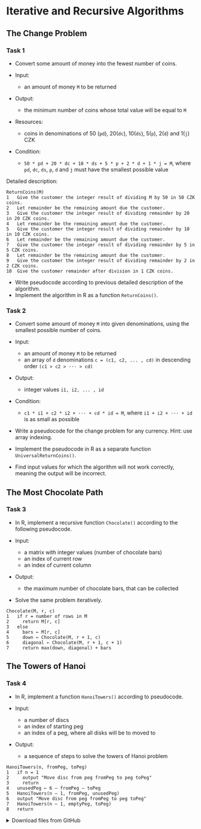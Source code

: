 # Iterative and Recursive Algorithms

## The Change Problem
### Task 1
* Convert some amount of money into the fewest number of coins.

* Input:
    * an amount of money `M` to be returned

* Output:
    * the minimum number of coins whose total value will be equal to `M`

* Resources:
    * coins in denominations of 50 (`pd`), 20(`dc`), 10(`ds`), 5(`p`), 2(`d`) and 1(`j`) CZK

* Condition:
    * `50 * pd + 20 * dc + 10 * ds + 5 * p + 2 * d + 1 * j = M`, where `pd`, `dc`, `ds`, `p`, `d` and `j` must have the smallest possible value

Detailed description:
```
ReturnCoins(M)
1   Give the customer the integer result of dividing M by 50 in 50 CZK coins.
2   Let remainder be the remaining amount due the customer.
3   Give the customer the integer result of dividing remainder by 20 in 20 CZK coins.
4   Let remainder be the remaining amount due the customer.
5   Give the customer the integer result of dividing remainder by 10 in 10 CZK coins.
6   Let remainder be the remaining amount due the customer.
7   Give the customer the integer result of dividing remainder by 5 in 5 CZK coins.
8   Let remainder be the remaining amount due the customer.
9   Give the customer the integer result of dividing remainder by 2 in 2 CZK coins.
10  Give the customer remainder after division in 1 CZK coins.
```

* Write pseudocode according to previous detailed description of the algorithm. 
* Implement the algorithm in R as a function `ReturnCoins()`.

### Task 2
* Convert some amount of money `M` into given denominations, using the smallest possible number of coins.

* Input:
    * an amount of money `M` to be returned
    * an array of `d` denominations `c = (c1, c2, ... , cd)` in descending order `(c1 > c2 > ··· > cd)`

* Output:
    * integer values `i1, i2, ... , id`

* Condition:
    * `c1 * i1 + c2 * i2 + ··· + cd * id = M`, where `i1 + i2 + ··· + id` is as small as possible

* Write a pseudocode for the change problem for any currency. Hint: use array indexing. 
* Implement the pseudocode in R as a separate function `UniversalReturnCoins()`. 
* Find input values for which the algorithm will not work correctly, meaning the output will be incorrect.

## The Most Chocolate Path
### Task 3
* In R, implement a recursive function `Chocolate()` according to the following pseudocode.

* Input:
    * a matrix with integer values (number of chocolate bars)
    * an index of current row
    * an index of current column

* Output:
    * the maximum number of chocolate bars, that can be collected

* Solve the same problem iteratively.

```
Chocolate(M, r, c)
1   if r = number of rows in M
2     return M[r, c]
3   else
4     bars ← M[r, c]
5     down ← Chocolate(M, r + 1, c)
6     diagonal ← Chocolate(M, r + 1, c + 1)
7     return max(down, diagonal) + bars
```

## The Towers of Hanoi
### Task 4
* In R, implement a function `HanoiTowers()` according to pseudocode. 

* Input:
    * a number of discs
    * an index of starting peg
    * an index of a peg, where all disks will be to moved to

* Output:
    * a sequence of steps to solve the towers of Hanoi problem

```
HanoiTowers(n, fromPeg, toPeg)
1   if n = 1
2     output "Move disc from peg fromPeg to peg toPeg"
3     return
4   unusedPeg ← 6 – fromPeg – toPeg
5   HanoiTowers(n – 1, fromPeg, unusedPeg)
6   output "Move disc from peg fromPeg to peg toPeg"
7   HanoiTowers(n – 1, emptyPeg, toPeg)
8   return
```


<details>
<summary>Download files from GitHub</summary>
<details>
<summary>Basic Git settings</summary>

>* Configure the Git editor
>    ```bash
>    git config --global core.editor notepad
>    ```
>* Configure your name and email address
>    ```bash
>    git config --global user.name "Zuzana Nova"
>    git config --global user.email z.nova@vut.cz
>    ```
>* Check current settings
>    ```bash
>    git config --global --list
>    ```
>
</details>

* Create a fork on your GitHub account. 
  On the GitHub page of this repository find a <kbd>Fork</kbd> button in the upper right corner.
  
* Clone forked repository from your GitHub page to your computer:
```bash
git clone <fork repository address>
```
* In a local repository, set new remote for a project repository:
```bash
git remote add upstream https://github.com/mpa-prg/exercise_04.git
```

#### Send files to GitHub
Create a new commit and send new changes to your remote repository.
* Add file to a new commit.
```bash
git add <file_name>
```
* Create a new commit, enter commit message, save the file and close it.
```bash
git commit
```
* Send a new commit to your GitHub repository.
```bash
git push origin main
```

</details>